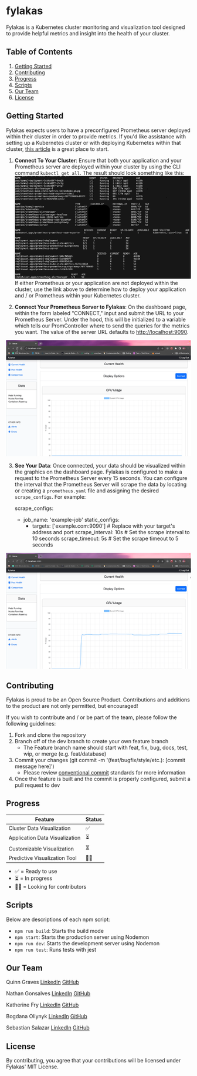# fylakas

Fylakas is a Kubernetes cluster monitoring and visualization tool designed to provide helpful metrics and insight into the health of your cluster.

## Table of Contents

1. [Getting Started](#Getting-Started)
2. [Contributing](#Contributing)
3. [Progress](#Progress)
4. [Scripts](#Scripts)
5. [Our Team](#our-team)
6. [License](#license)

## Getting Started

Fylakas expects users to have a preconfigured Prometheus server deployed within their cluster in order to provide metrics. If you'd like assistance with setting up a Kubernetes cluster or with deploying Kubernetes within that cluster, [this article](https://devopscube.com/setup-prometheus-monitoring-on-kubernetes/) is a great place to start.

1. **Connect To Your Cluster**: Ensure that both your application and your Prometheus server are deployed within your cluster by using the CLI command `kubectl get all`. The result should look something like this:
   ![kubectl get all GIF](./assets/readme/DEPLOY.png)
   If either Prometheus or your application are not deployed within the cluster, use the link above to determine how to deploy your application and / or Prometheus within your Kubernetes cluster.

2. **Connect Your Prometheus Server to Fylakas**: On the dashboard page, within the form labeled "CONNECT," input and submit the URL to your Prometheus Server. Under the hood, this will be initialized to a variable which tells our PromController where to send the queries for the metrics you want. The value of the server URL defaults to [http://localhost:9090](http://localhost:9090).

![Connect To Prom Server GIF](./assets/readme/CONNECT.gif)

3. **See Your Data**: Once connected, your data should be visualized within the graphics on the dashboard page. Fylakas is configured to make a request to the Prometheus Server every 15 seconds. You can configure the interval that the Prometheus Server will scrape the data by locating or creating a `prometheus.yaml` file and assigning the desired `scrape_configs`. For example:

   scrape_configs:

   - job_name: 'example-job'
     static_configs:
     - targets: ['example.com:9090'] # Replace with your target's address and port
       scrape_interval: 10s # Set the scrape interval to 10 seconds
       scrape_timeout: 5s # Set the scrape timeout to 5 seconds

![Graphs GIF](./assets/readme/GRAPHS.gif)

## Contributing

Fylakas is proud to be an Open Source Product. Contributions and additions to the product are not only permitted, but encouraged!

If you wish to contribute and / or be part of the team, please follow the following guidelines:

1. Fork and clone the repository
2. Branch off of the dev branch to create your own feature branch
   - The Feature branch name should start with feat, fix, bug, docs, test, wip, or merge (e.g. feat/database)
3. Commit your changes (git commit -m '(feat/bugfix/style/etc.): [commit message here]')
   - Please review [conventional commit](https://www.conventionalcommits.org/en/v1.0.0/) standards for more information
4. Once the feature is built and the commit is properly configured, submit a pull request to dev

## Progress

| Feature                        | Status |
| ------------------------------ | ------ |
| Cluster Data Visualization     | ✅     |
| Application Data Visualization | ⏳     |
| Customizable Visualization     | ⏳     |
| Predictive Visualization Tool  | 🙏🏻     |

- ✅ = Ready to use
- ⏳ = In progress
- 🙏🏻 = Looking for contributors

## Scripts

Below are descriptions of each npm script:

- `npm run build`: Starts the build mode
- `npm start`: Starts the production server using Nodemon
- `npm run dev`: Starts the development server using Nodemon
- `npm run test`: Runs tests with jest

## Our Team

Quinn Graves
[LinkedIn](https://www.linkedin.com/in/quinn-graves-84673028a/)
[GitHub](https://github.com/qpgdev)

Nathan Gonsalves
[LinkedIn](https://www.linkedin.com/in/iamkaprekar)
[GitHub](https://github.com/iAmKaprekar)

Katherine Fry
[LinkedIn](https://www.linkedin.com/in/katherine-fry-49071021b) 
[GitHub](https://github.com/KatFry)

Bogdana Oliynyk
[LinkedIn](https://www.linkedin.com/in/bogdanaoliynyk/)
[GitHub](https://github.com/Bogdana-Oliynyk)

Sebastian Salazar
[LinkedIn](https://www.linkedin.com/in/sebastian-salazar-526b75284/)
[GitHub](https://github.com/razalas340)

## License

By contributing, you agree that your contributions will be licensed under Fylakas' MIT License.
